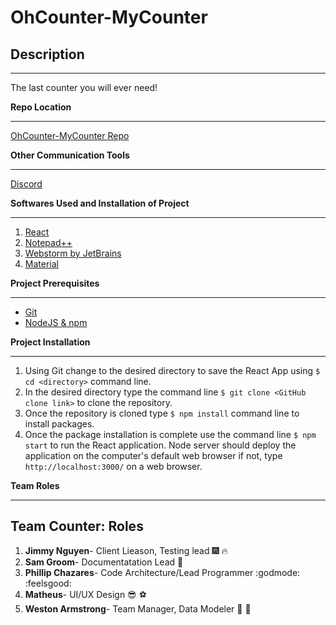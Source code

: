 # OhCounter-MyCounter

## Description
- - -
The last counter you will ever need!

**Repo Location**
- - -
[OhCounter-MyCounter Repo](https://github.com/soft-eng-practicum/ohcounter-mycounter)


**Other Communication Tools**
- - -
[Discord](https://discordapp.com)

**Softwares Used and Installation of Project**
- - -
1. [React](https://reactjs.org/)
2. [Notepad++](https://notepad-plus-plus.org/)
3. [Webstorm by JetBrains](https://www.jetbrains.com/webstorm/)
4. [Material](https://material-ui.com/)

**Project Prerequisites**
- - -
- [Git](https://git-scm.com/)
- [NodeJS & npm](https://nodejs.org/en/)

**Project Installation**
- - -
1. Using Git change to the desired directory to save the React App using ```$ cd <directory>``` command line.
2. In the desired directory type the command line ```$ git clone <GitHub clone link>``` to clone the repository.
3. Once the repository is cloned type ```$ npm install``` command line to install packages.
4. Once the package installation is complete use the command line ```$ npm start``` to run the React application. Node server should deploy the application on the computer's default web browser if not, type ```http://localhost:3000/``` on a web browser.

**Team Roles**
- - -
## Team Counter: Roles
1. **Jimmy Nguyen**- Client Lieason, Testing lead  :fireworks: :fire:
2. **Sam Groom**- Documentatation Lead :metal:
3. **Phillip Chazares**- Code Architecture/Lead Programmer :godmode: :feelsgood:
4. **Matheus**- UI/UX Design :sunglasses: :soccer:
5. **Weston Armstrong**- Team Manager, Data Modeler :muscle: :muscle:
